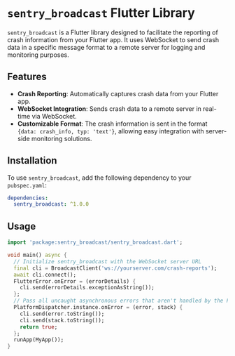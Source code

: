 # `sentry_broadcast` Flutter Library

`sentry_broadcast` is a Flutter library designed to facilitate the reporting of crash information from your Flutter app. It uses WebSocket to send crash data in a specific message format to a remote server for logging and monitoring purposes.

## Features

- **Crash Reporting**: Automatically captures crash data from your Flutter app.
- **WebSocket Integration**: Sends crash data to a remote server in real-time via WebSocket.
- **Customizable Format**: The crash information is sent in the format `{data: crash_info, typ: 'text'}`, allowing easy integration with server-side monitoring solutions.

## Installation

To use `sentry_broadcast`, add the following dependency to your `pubspec.yaml`:

```yaml
dependencies:
  sentry_broadcast: ^1.0.0
```

## Usage

```dart
import 'package:sentry_broadcast/sentry_broadcast.dart';

void main() async {
  // Initialize sentry_broadcast with the WebSocket server URL
  final cli = BroadcastClient('ws://yourserver.com/crash-reports');
  await cli.connect();
  FlutterError.onError = (errorDetails) {
    cli.send(errorDetails.exceptionAsString());
  };
  // Pass all uncaught asynchronous errors that aren't handled by the Flutter framework to Crashlytics
  PlatformDispatcher.instance.onError = (error, stack) {
    cli.send(error.toString());
    cli.send(stack.toString());
    return true;
  };
  runApp(MyApp());
}
```

